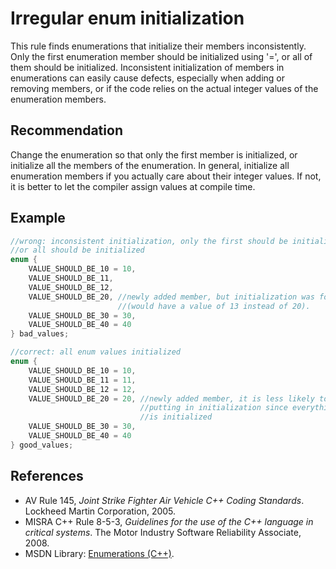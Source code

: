 # Irregular enum initialization
This rule finds enumerations that initialize their members inconsistently. Only the first enumeration member should be initialized using '=', or all of them should be initialized. Inconsistent initialization of members in enumerations can easily cause defects, especially when adding or removing members, or if the code relies on the actual integer values of the enumeration members.


## Recommendation
Change the enumeration so that only the first member is initialized, or initialize all the members of the enumeration. In general, initialize all enumeration members if you actually care about their integer values. If not, it is better to let the compiler assign values at compile time.


## Example

```cpp
//wrong: inconsistent initialization, only the first should be initialized, 
//or all should be initialized
enum {
	VALUE_SHOULD_BE_10 = 10,
	VALUE_SHOULD_BE_11,
	VALUE_SHOULD_BE_12,
	VALUE_SHOULD_BE_20, //newly added member, but initialization was forgotten 
	                    //(would have a value of 13 instead of 20).
	VALUE_SHOULD_BE_30 = 30,
	VALUE_SHOULD_BE_40 = 40
} bad_values;

//correct: all enum values initialized
enum {
	VALUE_SHOULD_BE_10 = 10,
	VALUE_SHOULD_BE_11 = 11,
	VALUE_SHOULD_BE_12 = 12,
	VALUE_SHOULD_BE_20 = 20, //newly added member, it is less likely to forget
	                         //putting in initialization since everything else 
	                         //is initialized
	VALUE_SHOULD_BE_30 = 30,
	VALUE_SHOULD_BE_40 = 40
} good_values;

```

## References
* AV Rule 145, *Joint Strike Fighter Air Vehicle C++ Coding Standards*. Lockheed Martin Corporation, 2005.
* MISRA C++ Rule 8-5-3, *Guidelines for the use of the C++ language in critical systems*. The Motor Industry Software Reliability Associate, 2008.
* MSDN Library: [Enumerations (C++)](https://docs.microsoft.com/en-us/cpp/cpp/enumerations-cpp).
